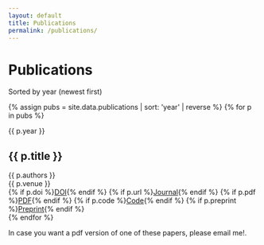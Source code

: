 ```yaml
---
layout: default
title: Publications
permalink: /publications/
---
```


<h1>Publications</h1>

<div class="pub-filters">
  <span>Sorted by year (newest first)</span>
</div>

{% assign pubs = site.data.publications | sort: 'year' | reverse %}
{% for p in pubs %}
  <div class="pub-item">
    <div class="pub-head">
      <span class="pub-year">{{ p.year }}</span>
      <h2 class="pub-title">{{ p.title }}</h2>
    </div>
    <div class="pub-authors">{{ p.authors }}</div>
    <div class="pub-venue">{{ p.venue }}</div>
    <div class="pub-links">
      {% if p.doi %}<a href="https://doi.org/{{ p.doi }}">DOI</a>{% endif %}
      {% if p.url %}<a href="{{ p.url }}">Journal</a>{% endif %}
      {% if p.pdf %}<a href="{{ p.pdf }}">PDF</a>{% endif %}
      {% if p.code %}<a href="{{ p.code }}">Code</a>{% endif %}
      {% if p.preprint %}<a href="{{ p.preprint }}">Preprint</a>{% endif %}
    </div>
  </div>
{% endfor %}

<p class="pub-note">In case you want a pdf version of one of these papers, please email me!</a>.</p>
